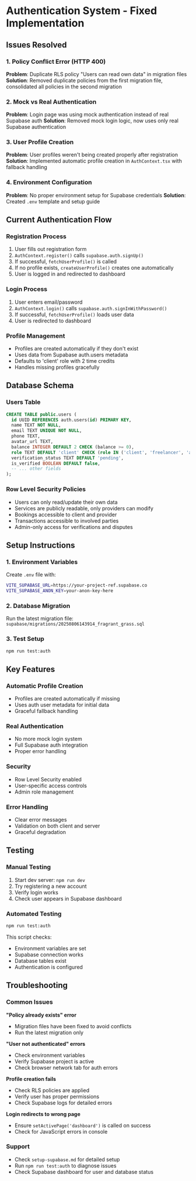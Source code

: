 # Authentication System - Fixed Implementation

## Issues Resolved

### 1. Policy Conflict Error (HTTP 400)
**Problem**: Duplicate RLS policy "Users can read own data" in migration files
**Solution**: Removed duplicate policies from the first migration file, consolidated all policies in the second migration

### 2. Mock vs Real Authentication
**Problem**: Login page was using mock authentication instead of real Supabase auth
**Solution**: Removed mock login logic, now uses only real Supabase authentication

### 3. User Profile Creation
**Problem**: User profiles weren't being created properly after registration
**Solution**: Implemented automatic profile creation in `AuthContext.tsx` with fallback handling

### 4. Environment Configuration
**Problem**: No proper environment setup for Supabase credentials
**Solution**: Created `.env` template and setup guide

## Current Authentication Flow

### Registration Process
1. User fills out registration form
2. `AuthContext.register()` calls `supabase.auth.signUp()`
3. If successful, `fetchUserProfile()` is called
4. If no profile exists, `createUserProfile()` creates one automatically
5. User is logged in and redirected to dashboard

### Login Process
1. User enters email/password
2. `AuthContext.login()` calls `supabase.auth.signInWithPassword()`
3. If successful, `fetchUserProfile()` loads user data
4. User is redirected to dashboard

### Profile Management
- Profiles are created automatically if they don't exist
- Uses data from Supabase auth.users metadata
- Defaults to 'client' role with 2 time credits
- Handles missing profiles gracefully

## Database Schema

### Users Table
```sql
CREATE TABLE public.users (
  id UUID REFERENCES auth.users(id) PRIMARY KEY,
  name TEXT NOT NULL,
  email TEXT UNIQUE NOT NULL,
  phone TEXT,
  avatar_url TEXT,
  balance INTEGER DEFAULT 2 CHECK (balance >= 0),
  role TEXT DEFAULT 'client' CHECK (role IN ('client', 'freelancer', 'admin')),
  verification_status TEXT DEFAULT 'pending',
  is_verified BOOLEAN DEFAULT false,
  -- ... other fields
);
```

### Row Level Security Policies
- Users can only read/update their own data
- Services are publicly readable, only providers can modify
- Bookings accessible to client and provider
- Transactions accessible to involved parties
- Admin-only access for verifications and disputes

## Setup Instructions

### 1. Environment Variables
Create `.env` file with:
```bash
VITE_SUPABASE_URL=https://your-project-ref.supabase.co
VITE_SUPABASE_ANON_KEY=your-anon-key-here
```

### 2. Database Migration
Run the latest migration file: `supabase/migrations/20250806143914_fragrant_grass.sql`

### 3. Test Setup
```bash
npm run test:auth
```

## Key Features

### Automatic Profile Creation
- Profiles are created automatically if missing
- Uses auth user metadata for initial data
- Graceful fallback handling

### Real Authentication
- No more mock login system
- Full Supabase auth integration
- Proper error handling

### Security
- Row Level Security enabled
- User-specific access controls
- Admin role management

### Error Handling
- Clear error messages
- Validation on both client and server
- Graceful degradation

## Testing

### Manual Testing
1. Start dev server: `npm run dev`
2. Try registering a new account
3. Verify login works
4. Check user appears in Supabase dashboard

### Automated Testing
```bash
npm run test:auth
```

This script checks:
- Environment variables are set
- Supabase connection works
- Database tables exist
- Authentication is configured

## Troubleshooting

### Common Issues

**"Policy already exists" error**
- Migration files have been fixed to avoid conflicts
- Run the latest migration only

**"User not authenticated" errors**
- Check environment variables
- Verify Supabase project is active
- Check browser network tab for auth errors

**Profile creation fails**
- Check RLS policies are applied
- Verify user has proper permissions
- Check Supabase logs for detailed errors

**Login redirects to wrong page**
- Ensure `setActivePage('dashboard')` is called on success
- Check for JavaScript errors in console

### Support
- Check `setup-supabase.md` for detailed setup
- Run `npm run test:auth` to diagnose issues
- Check Supabase dashboard for user and database status